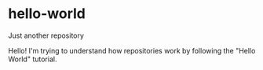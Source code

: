 # hello-world
Just another repository

Hello! I'm trying to understand how repositories work by following the "Hello World" tutorial.
